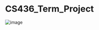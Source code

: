 # CS436_Term_Project
![image](https://github.com/user-attachments/assets/52fcad2f-32c6-451f-bea2-2ce362b7e394)
